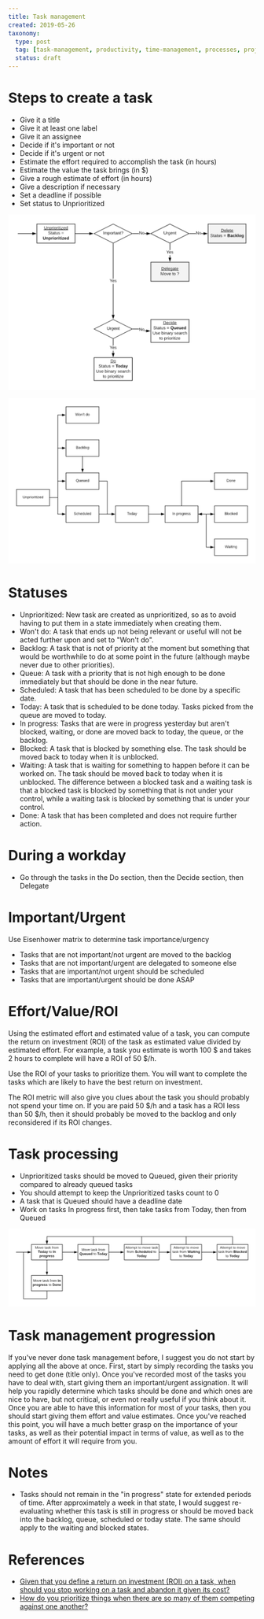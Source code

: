 ```yaml
---
title: Task management
created: 2019-05-26
taxonomy:
  type: post
  tag: [task-management, productivity, time-management, processes, project-management, organization]
  status: draft
---
```


# Steps to create a task
* Give it a title
* Give it at least one label
* Give it an assignee
* Decide if it's important or not
* Decide if it's urgent or not
* Estimate the effort required to accomplish the task (in hours)
* Estimate the value the task brings (in $)
* Give a rough estimate of effort (in hours)
* Give a description if necessary
* Set a deadline if possible
* Set status to Unprioritized

![Task creation](images/Task-creation.png)

![Task states](images/Task-states.png)

# Statuses
* Unprioritized: New task are created as unprioritized, so as to avoid having to put them in a state immediately when creating them.
* Won't do: A task that ends up not being relevant or useful will not be acted further upon and set to "Won't do".
* Backlog: A task that is not of priority at the moment but something that would be worthwhile to do at some point in the future (although maybe never due to other priorities).
* Queue: A task with a priority that is not high enough to be done immediately but that should be done in the near future.
* Scheduled: A task that has been scheduled to be done by a specific date.
* Today: A task that is scheduled to be done today. Tasks picked from the queue are moved to today.
* In progress: Tasks that are were in progress yesterday but aren't blocked, waiting, or done are moved back to today, the queue, or the backlog.
* Blocked: A task that is blocked by something else. The task should be moved back to today when it is unblocked.
* Waiting: A task that is waiting for something to happen before it can be worked on. The task should be moved back to today when it is unblocked. The difference between a blocked task and a waiting task is that a blocked task is blocked by something that is not under your control, while a waiting task is blocked by something that is under your control.
* Done: A task that has been completed and does not require further action.

# During a workday
* Go through the tasks in the Do section, then the Decide section, then Delegate

# Important/Urgent
Use Eisenhower matrix to determine task importance/urgency
* Tasks that are not important/not urgent are moved to the backlog
* Tasks that are not important/urgent are delegated to someone else
* Tasks that are important/not urgent should be scheduled
* Tasks that are important/urgent should be done ASAP

# Effort/Value/ROI
Using the estimated effort and estimated value of a task, you can compute the return on investment (ROI) of the task as estimated value divided by estimated effort. For example, a task you estimate is worth 100 $ and takes 2 hours to complete will have a ROI of 50 \$/h.

Use the ROI of your tasks to prioritize them. You will want to complete the tasks which are likely to have the best return on investment.

The ROI metric will also give you clues about the task you should probably not spend your time on. If you are paid 50 $/h and a task has a ROI less than 50 \$/h, then it should probably be moved to the backlog and only reconsidered if its ROI changes.

# Task processing
* Unprioritized tasks should be moved to Queued, given their priority compared to already queued tasks
* You should attempt to keep the Unprioritized tasks count to 0
* A task that is Queued should have a deadline date
* Work on tasks In progress first, then take tasks from Today, then from Queued

![Task processing loop](images/Task-processing-loop.png)

# Task management progression
If you've never done task management before, I suggest you do not start by applying all the above at once. First, start by simply recording the tasks you need to get done (title only). Once you've recorded most of the tasks you have to deal with, start giving them an important/urgent assignation. It will help you rapidly determine which tasks should be done and which ones are nice to have, but not critical, or even not really useful if you think about it. Once you are able to have this information for most of your tasks, then you should start giving them effort and value estimates. Once you've reached this point, you will have a much better grasp on the importance of your tasks, as well as their potential impact in terms of value, as well as to the amount of effort it will require from you.

# Notes
* Tasks should not remain in the "in progress" state for extended periods of time. After approximately a week in that state, I would suggest re-evaluating whether this task is still in progress or should be moved back into the backlog, queue, scheduled or today state. The same should apply to the waiting and blocked states.

# References
* [Given that you define a return on investment (ROI) on a task, when should you stop working on a task and abandon it given its cost?](../../questions/2020/01/03/article.md)
* [How do you prioritize things when there are so many of them competing against one another?](../../questions/2020/01/04/article.md)
